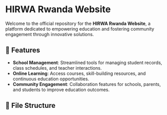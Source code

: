 # HIRWA Rwanda Website

Welcome to the official repository for the **HIRWA Rwanda Website**, a platform dedicated to empowering education and fostering community engagement through innovative solutions.

## 🌟 Features
- **School Management**: Streamlined tools for managing student records, class schedules, and teacher interactions.
- **Online Learning**: Access courses, skill-building resources, and continuous education opportunities.
- **Community Engagement**: Collaboration features for schools, parents, and students to improve education outcomes.

## 📂 File Structure
